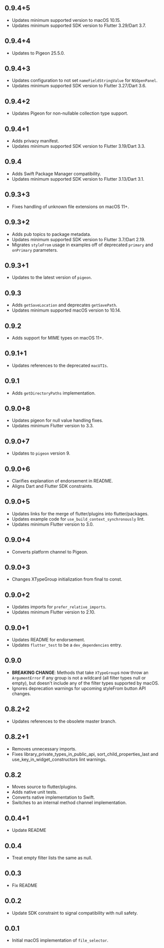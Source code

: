 ## 0.9.4+5

* Updates minimum supported version to macOS 10.15.
* Updates minimum supported SDK version to Flutter 3.29/Dart 3.7.

## 0.9.4+4

* Updates to Pigeon 25.5.0.

## 0.9.4+3

* Updates configuration to not set `nameFieldStringValue` for `NSOpenPanel`.
* Updates minimum supported SDK version to Flutter 3.27/Dart 3.6.

## 0.9.4+2

* Updates Pigeon for non-nullable collection type support.

## 0.9.4+1

* Adds privacy manifest.
* Updates minimum supported SDK version to Flutter 3.19/Dart 3.3.

## 0.9.4

* Adds Swift Package Manager compatibility.
* Updates minimum supported SDK version to Flutter 3.13/Dart 3.1.

## 0.9.3+3

* Fixes handling of unknown file extensions on macOS 11+.

## 0.9.3+2

* Adds pub topics to package metadata.
* Updates minimum supported SDK version to Flutter 3.7/Dart 2.19.
* Migrates `styleFrom` usage in examples off of deprecated `primary` and `onPrimary` parameters.

## 0.9.3+1

* Updates to the latest version of `pigeon`.

## 0.9.3

* Adds `getSaveLocation` and deprecates `getSavePath`.
* Updates minimum supported macOS version to 10.14.

## 0.9.2

* Adds support for MIME types on macOS 11+.

## 0.9.1+1

* Updates references to the deprecated `macUTIs`.

## 0.9.1

* Adds `getDirectoryPaths` implementation.

## 0.9.0+8

* Updates pigeon for null value handling fixes.
* Updates minimum Flutter version to 3.3.

## 0.9.0+7

* Updates to `pigeon` version 9.

## 0.9.0+6

* Clarifies explanation of endorsement in README.
* Aligns Dart and Flutter SDK constraints.

## 0.9.0+5

* Updates links for the merge of flutter/plugins into flutter/packages.
* Updates example code for `use_build_context_synchronously` lint.
* Updates minimum Flutter version to 3.0.

## 0.9.0+4

* Converts platform channel to Pigeon.

## 0.9.0+3

* Changes XTypeGroup initialization from final to const.

## 0.9.0+2

* Updates imports for `prefer_relative_imports`.
* Updates minimum Flutter version to 2.10.

## 0.9.0+1

* Updates README for endorsement.
* Updates `flutter_test` to be a `dev_dependencies` entry.

## 0.9.0

* **BREAKING CHANGE**: Methods that take `XTypeGroup`s now throw an
  `ArgumentError` if any group is not a wildcard (all filter types null or
  empty), but doesn't include any of the filter types supported by macOS.
* Ignores deprecation warnings for upcoming styleFrom button API changes.

## 0.8.2+2

* Updates references to the obsolete master branch.

## 0.8.2+1

* Removes unnecessary imports.
* Fixes library_private_types_in_public_api, sort_child_properties_last and use_key_in_widget_constructors
  lint warnings.

## 0.8.2

* Moves source to flutter/plugins.
* Adds native unit tests.
* Converts native implementation to Swift.
* Switches to an internal method channel implementation.

## 0.0.4+1

* Update README

## 0.0.4

* Treat empty filter lists the same as null.

## 0.0.3

* Fix README

## 0.0.2

* Update SDK constraint to signal compatibility with null safety.

## 0.0.1

* Initial macOS implementation of `file_selector`.
